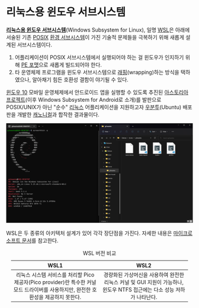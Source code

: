 # 리눅스용 윈도우 서브시스템
**[리눅스용 윈도우 서브시스템](https://learn.microsoft.com/en-us/windows/wsl/)**(Windows Subsystem for Linux), 일명 [WSL](https://en.wikipedia.org/wiki/Windows_Subsystem_for_Linux)은 아래에 서술된 기존 [POSIX](https://ko.wikipedia.org/wiki/POSIX) [환경 서브시스템](Subsystem.md)이 가진 기술적 문제들을 극복하기 위해 새롭게 설계된 서브시스템이다.

1. 어플리케이션이 POSIX 서브시스템에서 실행되어야 하는 걸 윈도우가 인지하기 위해 [PE 포맷](https://ko.wikipedia.org/wiki/PE_포맷)으로 새롭게 빌드되어야 한다.
2. 타 운영체제 프로그램을 윈도우 서브시스템으로 [래핑](https://ko.wikipedia.org/wiki/래퍼_라이브러리)(wrapping)하는 방식을 택하였으나, 알아채기 힘든 호환성 결함이 야기될 수 있다.

[윈도우 10](Windows.md) 모바일 운영체제에서 안드로이드 앱을 실행할 수 있도록 추진된 [아스토리아 프로젝트](https://en.wikipedia.org/wiki/Windows_10_Mobile#Project_Astoria)(이후 Windows Subsystem for Android로 소개)를 발판으로 POSIX/UNIX가 아닌 "순수" [리눅스](https://ko.wikipedia.org/wiki/리눅스) 어플리케이션을 지원하고자 [우분투](https://ko.wikipedia.org/wiki/우분투)(Ubuntu) 배포판을 개발한 [캐노니컬](https://ko.wikipedia.org/wiki/캐노니컬)과 합작한 결과물이다.

![WSL2로 설치된 <a href="https://ko.wikipedia.org/wiki/데비안">데비안</a> 배포판의 터미널과 파일 탐색기](./images/wsl_terminal_debian.png)

WSL은 두 종류의 아키텍처 설계가 있어 각각 장단점을 가진다. 자세한 내용은 [마이크로소프트 문서](https://learn.microsoft.com/en-us/windows/wsl/compare-versions)를 참고한다.

<table style="table-layout: fixed; width: 95%; margin-left: auto; margin-right: auto;"><caption style="caption-side: top;">WSL 버전 비교</caption><colgroup><col style="width: 50%;"/><col style="width: 50%;"/></colgroup><thead><tr><th style="text-align: center;">WSL1</th><th style="text-align: center;">WSL2</th></tr></thead><tbody style="text-align: center;"><tr><td>리눅스 시스템 서비스를 처리할 Pico 제공자(Pico provider)란 특수한 커널 모드 드라이버를 사용하지만, 완전한 호환성을 제공하지 못한다.</td><td>경량화된 가상머신을 사용하여 완전한 리눅스 커널 및 GUI 지원이 가능하나, 윈도우 NTFS 접근에는 다소 성능 저하가 나타난다.</td></tr></tbody></table>
